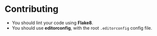 Contributing
============

- You should lint your code using **Flake8**.
- You should use **editorconfig**, with the root `.editorconfig` config file.
